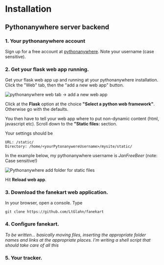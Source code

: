 # Installation 


## Pythonanywhere server backend

### 1. Your pythonanywhere account 

Sign up for a free account at [pythonanywhere](https://www.pythonanywhere.com). Note your username (case sensitive). 

### 2. Get your flask web app running. 

Get your flask web app up and running at your pythonanywhere installation. Click the "Web" tab, then the "add a new web app" button. 

![pythonanywhere web tab -> add a new web app](https://github.com/LtGlahn/fanekart/blob/master/images/pythonanywhere-startwebapp.png) 

Click at the **Flask** option at the choice **"Select a python web framework"**. Otherwise go with the defaults. 

You then have to tell your web app where to put non-dynamic content (html, javascript etc). Scroll down to the **"Static files:** section. 

Your settings should be 
```
URL: /static/
Directory: /home/<yourPytonanywereUsername>/mysite/static/ 
```

In the example below, my pythonanywhere username is *JanFreeBeer* (note: Case sensitive!)

![Pythonanywhere add folder for static files](https://github.com/LtGlahn/fanekart/blob/master/images/pythanywhere-staticfiles.png)  

Hit **Reload web app**. 

### 3. Download the fanekart web application. 

In your browser, open a console. Type 
```
git clone https://github.com/LtGlahn/fanekart
```

### 4. Configure fanekart. 

*To be written... basically moving files, inserting the appropriate folder names and links at the appropriate places. I'm writing a shell script that should take care of all this* 

### 5. Your tracker. 






